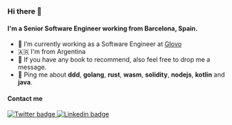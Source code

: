 ### Hi there 👋

#### I'm a Senior Software Engineer working from Barcelona, Spain.

- 🚀 I’m currently working as a Software Engineer at [Glovo](https://glovoapp.com/)
- 🇦🇷 I'm from Argentina
- 📖 If you have any book to recommend, also feel free to drop me a message.
- 💬 Ping me about **ddd**, **golang**, **rust**, **wasm**, **solidity**, **nodejs**, **kotlin** and **java**.

#### Contact me
<a href="https://twitter.com/0xJMC">
  <img src="https://img.shields.io/badge/Twitter-1DA1F2?style=for-the-badge&logo=twitter&logoColor=white" alt="Twitter badge" />
</a>
<a href="https://www.linkedin.com/in/juanmacugat/">
  <img src="https://img.shields.io/badge/LinkedIn-0077B5?style=for-the-badge&logo=linkedin&logoColor=white" alt="Linkedin badge"  />
</a>
